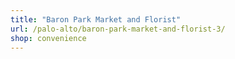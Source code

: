 ```yaml
---
title: "Baron Park Market and Florist"
url: /palo-alto/baron-park-market-and-florist-3/
shop: convenience
---
```

